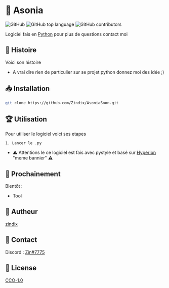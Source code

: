 # 🐙 Asonia
   
![GitHub](https://img.shields.io/github/license/Zindix/TropicX-V1) ![GitHub top language](https://img.shields.io/github/languages/top/Zindix/TropicX-V1) ![GitHub contributors](https://img.shields.io/github/contributors/Zindix/TropicX-V1)
    
Logiciel fais en [Python](https://www.python.org/) pour plus de questions contact moi
  
   
## 🏰 Histoire
Voici son histoire
   
- A vrai dire rien de particulier sur se projet python donnez moi des idée ;)
  
## 📥 Installation 

```bash
git clone https://github.com/Zindix/AsoniaSoon.git
```
 
  
## 🏆 Utilisation

Pour utiliser le logiciel voici ses etapes

```
1. Lancer le .py
```

- ⚠️ Attentions le ce logiciel est fais avec pystyle et basé sur [Hyperion](https://github.com/billythegoat356/Hyperion) "meme bannier" ⚠️

  
## 📮 Prochainement
   
   Bientôt :
   
- Tool
   
  
## 👥 Autheur
    
[zindix](https://github.com/Zindix)
  
   
## 💭 Contact
    
Discord : [Zin#7775](https://discord.com/)
  
  
## 🔩 License
  
[CCO-1.0](https://creativecommons.org/publicdomain/zero/1.0/)
